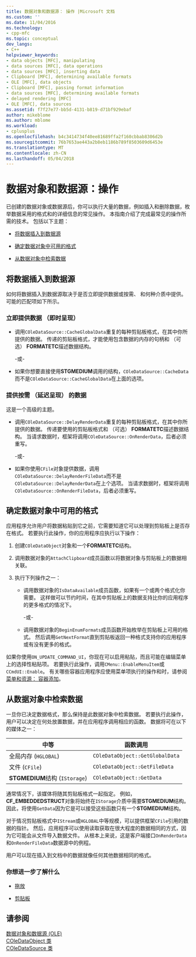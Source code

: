```yaml
---
title: 数据对象和数据源： 操作 |Microsoft 文档
ms.custom: ''
ms.date: 11/04/2016
ms.technology:
- cpp-mfc
ms.topic: conceptual
dev_langs:
- C++
helpviewer_keywords:
- data objects [MFC], manipulating
- data sources [MFC], data operations
- data sources [MFC], inserting data
- Clipboard [MFC], determining available formats
- OLE [MFC], data objects
- Clipboard [MFC], passing format information
- data sources [MFC], determining available formats
- delayed rendering [MFC]
- OLE [MFC], data sources
ms.assetid: f7f27e77-bb5d-4131-b819-d71bf929ebaf
author: mikeblome
ms.author: mblome
ms.workload:
- cplusplus
ms.openlocfilehash: b4c3414734f40ee81689ffa2f160cbbab8306d2b
ms.sourcegitcommit: 76b7653ae443a2b8eb1186b789f8503609d6453e
ms.translationtype: MT
ms.contentlocale: zh-CN
ms.lasthandoff: 05/04/2018
---
```

# <a name="data-objects-and-data-sources-manipulation"></a>数据对象和数据源：操作
已创建的数据对象或数据源后，你可以执行大量的数据，例如插入和删除数据，枚举数据采用的格式和的详细信息的常见操作。 本指南介绍了完成最常见的操作所需的技术。 包括以下主题：  
  
-   [将数据插入到数据源](#_core_inserting_data_into_a_data_source)  
  
-   [确定数据对象中可用的格式](#_core_determining_the_formats_available_in_a_data_object)  
  
-   [从数据对象中检索数据](#_core_retrieving_data_from_a_data_object)  
  
##  <a name="_core_inserting_data_into_a_data_source"></a> 将数据插入到数据源  
 如何将数据插入到数据源取决于是否立即提供数据或按需、 和何种介质中提供。 可能的匹配项如下所示。  
  
### <a name="supplying-data-immediately-immediate-rendering"></a>立即提供数据 （即时呈现）  
  
-   调用`COleDataSource::CacheGlobalData`重复的每种剪贴板格式，在其中你所提供的数据。 传递的剪贴板格式，才能使用包含数据的内存的句柄和 （可选） **FORMATETC**描述数据结构。  
  
     -或-  
  
-   如果你想要直接使用**STGMEDIUM**调用的结构，`COleDataSource::CacheData`而不是`COleDataSource::CacheGlobalData`在上面的选项。  
  
### <a name="supplying-data-on-demand-delayed-rendering"></a>提供按需 （延迟呈现） 的数据  
 这是一个高级的主题。  
  
-   调用`COleDataSource::DelayRenderData`重复的每种剪贴板格式，在其中你所提供的数据。 传递要使用的剪贴板格式和 （可选） **FORMATETC**描述数据结构。 当请求数据时，框架将调用`COleDataSource::OnRenderData`，后者必须重写。  
  
     -或-  
  
-   如果你使用`CFile`对象提供数据，调用`COleDataSource::DelayRenderFileData`而不是`COleDataSource::DelayRenderData`在上个选项。 当请求数据时，框架将调用`COleDataSource::OnRenderFileData`，后者必须重写。  
  
##  <a name="_core_determining_the_formats_available_in_a_data_object"></a> 确定数据对象中可用的格式  
 应用程序允许用户将数据粘贴到它之前，它需要知道它可以处理到剪贴板上是否存在格式。 若要执行此操作，你的应用程序应执行以下操作：  
  
1.  创建`COleDataObject`对象和一个**FORMATETC**结构。  
  
2.  调用数据对象的`AttachClipboard`成员函数以将数据对象与剪贴板上的数据相关联。  
  
3.  执行下列操作之一：  
  
    -   调用数据对象的`IsDataAvailable`成员函数，如果有一个或两个格式化你需要。 这样做可以节约时间，在其中剪贴板上的数据支持比你的应用程序的更多格式的情况下。  
  
         -或-  
  
    -   调用数据对象的`BeginEnumFormats`成员函数开始枚举在剪贴板上可用的格式。 然后调用`GetNextFormat`直到剪贴板返回一种格式支持你的应用程序或有没有更多的格式。  
  
 如果你使用`ON_UPDATE_COMMAND_UI`，你现在可以启用粘贴，而且可能在编辑菜单上的选择性粘贴项。 若要执行此操作，调用`CMenu::EnableMenuItem`或`CCmdUI::Enable`。 有关哪些容器应用程序应使用菜单项执行的操作和时，请参阅[菜单和资源： 容器添加](../mfc/menus-and-resources-container-additions.md)。  
  
##  <a name="_core_retrieving_data_from_a_data_object"></a> 从数据对象中检索数据  
 一旦你已决定数据格式，那么保持是此数据对象中检索数据。 若要执行此操作，用户可以决定在何处放置数据，并在应用程序调用相应的函数。 数据将可在以下的媒体之一：  
  
|中等|函数调用|  
|------------|----------------------|  
|全局内存 (`HGLOBAL`)|`COleDataObject::GetGlobalData`|  
|文件 (`CFile`)|`COleDataObject::GetFileData`|  
|**STGMEDIUM**结构 (`IStorage`)|`COleDataObject::GetData`|  
  
 通常情况下，该媒体将随其剪贴板格式一起指定。 例如， **CF_EMBEDDEDSTRUCT**对象将始终在`IStorage`介质中需要**STGMEDIUM**结构。 因此，将使用`GetData`因为它是可以接受这些函数只有一个**STGMEDIUM**结构。  
  
 对于情况剪贴板格式中`IStream`或`HGLOBAL`中等规模，可以提供框架`CFile`引用的数据的指针。 然后，应用程序可以使用读取获取在很大程度的数据相同的方式，因为它可能会从文件导入数据文件。 从根本上来说，这是客户端接口`OnRenderData`和`OnRenderFileData`数据源中的例程。  
  
 用户可以现在插入到文档中的数据就像任何其他数据相同的格式。  
  
### <a name="what-do-you-want-to-know-more-about"></a>你想进一步了解什么  
  
-   [拖放](../mfc/drag-and-drop-ole.md)  
  
-   [剪贴板](../mfc/clipboard.md)  
  
## <a name="see-also"></a>请参阅  
 [数据对象和数据源 (OLE)](../mfc/data-objects-and-data-sources-ole.md)   
 [COleDataObject 类](../mfc/reference/coledataobject-class.md)   
 [COleDataSource 类](../mfc/reference/coledatasource-class.md)

